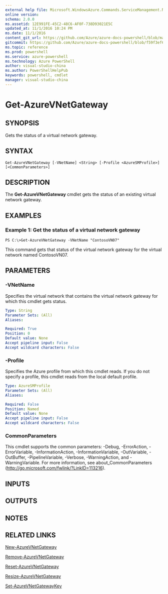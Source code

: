 ```yaml
---
external help file: Microsoft.WindowsAzure.Commands.ServiceManagement.Network.dll-Help.xml
online version: 
schema: 2.0.0
ms.assetid: 12E991FE-45C2-48C6-AF0F-738D93021E5C
updated_at: 11/1/2016 10:24 PM
ms.date: 11/1/2016
content_git_url: https://github.com/Azure/azure-docs-powershell/blob/master/azureps-cmdlets-docs/ServiceManagement/Azure.Networking/v2.1.0/Get-AzureVNetGateway.md
gitcommit: https://github.com/Azure/azure-docs-powershell/blob/f59f3ef60bc592383812213e69fd77ba950759ed/azureps-cmdlets-docs/ServiceManagement/Azure.Networking/v2.1.0/Get-AzureVNetGateway.md
ms.topic: reference
ms.prod: powershell
ms.service: azure-powershell
ms.technology: Azure PowerShell
author: visual-studio-china
ms.author: PowerShellHelpPub
keywords: powershell, cmdlet
manager: visual-studio-china
---
```


# Get-AzureVNetGateway

## SYNOPSIS
Gets the status of a virtual network gateway.

## SYNTAX

```
Get-AzureVNetGateway [-VNetName] <String> [-Profile <AzureSMProfile>] [<CommonParameters>]
```

## DESCRIPTION
The **Get-AzureVNetGateway** cmdlet gets the status of an existing virtual network gateway.

## EXAMPLES

### Example 1: Get the status of a virtual network gateway
```
PS C:\>Get-AzureVNetGateway -VNetName "ContosoVN07"
```

This command gets that status of the virtual network gateway for the virtual network named ContosoVN07.

## PARAMETERS

### -VNetName
Specifies the virtual network that contains the virtual network gateway for which this cmdlet gets status.

```yaml
Type: String
Parameter Sets: (All)
Aliases: 

Required: True
Position: 0
Default value: None
Accept pipeline input: False
Accept wildcard characters: False
```

### -Profile
Specifies the Azure profile from which this cmdlet reads.
If you do not specify a profile, this cmdlet reads from the local default profile.

```yaml
Type: AzureSMProfile
Parameter Sets: (All)
Aliases: 

Required: False
Position: Named
Default value: None
Accept pipeline input: False
Accept wildcard characters: False
```

### CommonParameters
This cmdlet supports the common parameters: -Debug, -ErrorAction, -ErrorVariable, -InformationAction, -InformationVariable, -OutVariable, -OutBuffer, -PipelineVariable, -Verbose, -WarningAction, and -WarningVariable. For more information, see about_CommonParameters (http://go.microsoft.com/fwlink/?LinkID=113216).

## INPUTS

## OUTPUTS

## NOTES

## RELATED LINKS

[New-AzureVNetGateway](xref:ServiceManagement/Azure.Networking/v2.1.0/New-AzureVNetGateway.md)

[Remove-AzureVNetGateway](xref:ServiceManagement/Azure.Networking/v2.1.0/Remove-AzureVNetGateway.md)

[Reset-AzureVNetGateway](xref:ServiceManagement/Azure.Networking/v2.1.0/Reset-AzureVNetGateway.md)

[Resize-AzureVNetGateway](xref:ServiceManagement/Azure.Networking/v2.1.0/Resize-AzureVNetGateway.md)

[Set-AzureVNetGatewayKey](xref:ServiceManagement/Azure.Networking/v2.1.0/Set-AzureVNetGatewayKey.md)


